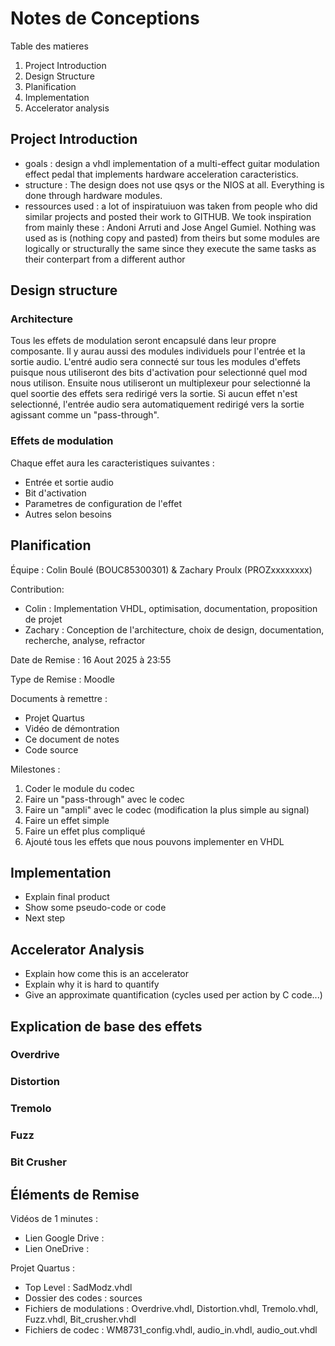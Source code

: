 # Notes de Conceptions
Table des matieres

1. Project Introduction
2. Design Structure
3. Planification
4. Implementation
5. Accelerator analysis

## Project Introduction

- goals : design a vhdl implementation of a multi-effect guitar modulation effect pedal that implements hardware acceleration caracteristics.
- structure : The design does not use qsys or the NIOS at all. Everything is done through hardware modules.
- ressources used : a lot of inspiratuiuon was taken from people who did similar projects and posted their work to GITHUB. We took inspiration from mainly these : Andoni Arruti and Jose Angel Gumiel.
Nothing was used as is (nothing copy and pasted) from theirs but some modules are logically or structurally the same since they execute the same tasks as their conterpart from a different author

## Design structure

### Architecture
Tous les effets de modulation seront encapsulé dans leur propre composante. Il y aurau aussi des modules individuels pour l'entrée et la sortie audio. L'entré audio sera connecté sur tous les modules d'effets puisque nous utiliseront des bits d'activation pour selectionné quel mod nous utilison. Ensuite nous utiliseront un multiplexeur pour selectionné la quel soortie des effets sera redirigé vers la sortie. Si aucun effet n'est selectionné, l'entrée audio sera automatiquement redirigé vers la sortie agissant comme un "pass-through". 


### Effets de modulation
Chaque effet aura les caracteristiques suivantes : 
- Entrée et sortie audio
- Bit d'activation
- Parametres de configuration de l'effet
- Autres selon besoins


## Planification
Équipe : Colin Boulé (BOUC85300301) & Zachary Proulx (PROZxxxxxxxx)

Contribution: 
- Colin : Implementation VHDL, optimisation, documentation, proposition de projet
- Zachary : Conception de l'architecture, choix de design, documentation, recherche, analyse, refractor

Date de Remise : 16 Aout 2025 à 23:55

Type de Remise : Moodle

Documents à remettre : 
- Projet Quartus 
- Vidéo de démontration
- Ce document de notes
- Code source

Milestones : 
1. Coder le module du codec
2. Faire un "pass-through" avec le codec
3. Faire un "ampli" avec le codec (modification la plus simple au signal)
4. Faire un effet simple 
5. Faire un effet plus compliqué
6. Ajouté tous les effets que nous pouvons implementer en VHDL


## Implementation

- Explain final product
- Show some pseudo-code or code
- Next step

## Accelerator Analysis

- Explain how come this is an accelerator
- Explain why it is hard to quantify
- Give an approximate quantification (cycles used per action by C code...)

## Explication de base des effets
### Overdrive
### Distortion
### Tremolo
### Fuzz
### Bit Crusher

## Éléments de Remise
Vidéos de 1 minutes :
- Lien Google Drive : 
- Lien OneDrive :

Projet Quartus : 
- Top Level : SadModz.vhdl
- Dossier des codes : sources
- Fichiers de modulations : Overdrive.vhdl, Distortion.vhdl, Tremolo.vhdl, Fuzz.vhdl, Bit_crusher.vhdl
- Fichiers de codec : WM8731_config.vhdl, audio_in.vhdl, audio_out.vhdl

